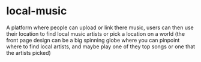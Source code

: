 # local-music
A platform where people can upload or link there music, users can then use their location to find local music artists or pick a location on a world (the front page design can be a big spinning globe where you can pinpoint where to find local artists, and maybe play one of they top songs or one that the artists picked)
